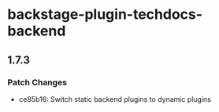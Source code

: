 # backstage-plugin-techdocs-backend

## 1.7.3

### Patch Changes

- ce85b16: Switch static backend plugins to dynamic plugins
